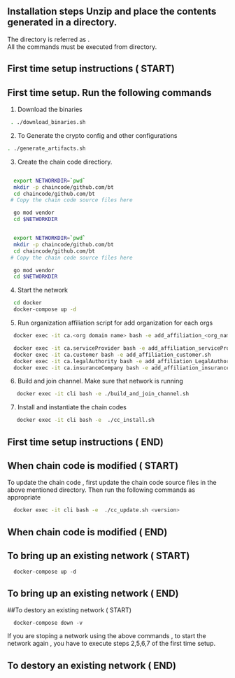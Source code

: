 ## Installation steps Unzip and place the contents generated in a directory.
The directory is referred as <network>.  
All the commands must be executed from  <network> directory.  
## First time setup instructions ( START)
## First time setup. Run the following commands
 1. Download the binaries
```sh
 . ./download_binaries.sh
```

 2. To Generate the crypto config and other configurations
 ```sh
 . ./generate_artifacts.sh

```

 3. Create the chain code directiory.
```sh

  export NETWORKDIR=`pwd`
  mkdir -p chaincode/github.com/bt
  cd chaincode/github.com/bt
 # Copy the chain code source files here

  go mod vendor
  cd $NETWORKDIR


  export NETWORKDIR=`pwd`
  mkdir -p chaincode/github.com/bt
  cd chaincode/github.com/bt
 # Copy the chain code source files here

  go mod vendor
  cd $NETWORKDIR

```

 4. Start the network  

```sh
  cd docker
  docker-compose up -d
```

 5. Run organization affiliation script for add organization for each orgs
```sh
  docker exec -it ca.<org domain name> bash -e add_affiliation_<org_name>.sh

  docker exec -it ca.serviceProvider bash -e add_affiliation_serviceProvider.sh
  docker exec -it ca.customer bash -e add_affiliation_customer.sh
  docker exec -it ca.legalAuthority bash -e add_affiliation_LegalAuthority.sh
  docker exec -it ca.insuranceCompany bash -e add_affiliation_insuranceCompany.sh
```

 6. Build and join channel. Make sure that network is running

```sh
   docker exec -it cli bash -e ./build_and_join_channel.sh
```

 7. Install and instantiate the chain codes
```sh
   docker exec -it cli bash -e  ./cc_install.sh
```
##  First time setup instructions ( END)


 ## When chain code is modified ( START)
 To update the chain code , first update the chain code source files in the above mentioned directory.
Then run the following commands as appropriate

```sh
  docker exec -it cli bash -e  ./cc_update.sh <version>
```
## When chain code is modified ( END)


## To bring up an existing network ( START)
```
  docker-compose up -d
```
## To bring up an existing network ( END)


##To destory  an existing network ( START)
```
  docker-compose down -v
```
 If you are stoping a network using the above commands ,
 to start the network again , you have to execute steps 2,5,6,7 of the first time setup.
## To destory  an existing network ( END)
